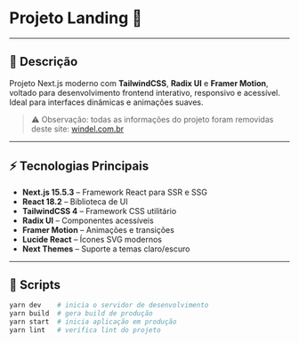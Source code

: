 # Projeto Landing 🚀

---

## 🔹 Descrição
Projeto Next.js moderno com **TailwindCSS**, **Radix UI** e **Framer Motion**, voltado para desenvolvimento frontend interativo, responsivo e acessível. Ideal para interfaces dinâmicas e animações suaves.  

> ⚠️ Observação: todas as informações do projeto foram removidas deste site: [windel.com.br](https://www.windel.com.br/)

---

## ⚡ Tecnologias Principais
- **Next.js 15.5.3** – Framework React para SSR e SSG  
- **React 18.2** – Biblioteca de UI  
- **TailwindCSS 4** – Framework CSS utilitário  
- **Radix UI** – Componentes acessíveis 
- **Framer Motion** – Animações e transições  
- **Lucide React** – Ícones SVG modernos  
- **Next Themes** – Suporte a temas claro/escuro  

---

## 🚀 Scripts
```bash
yarn dev    # inicia o servidor de desenvolvimento
yarn build  # gera build de produção
yarn start  # inicia aplicação em produção
yarn lint   # verifica lint do projeto
